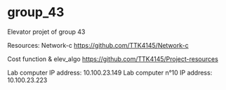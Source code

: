 # group_43
Elevator projet of group 43

Resources:
Network-c
https://github.com/TTK4145/Network-c

Cost function & elev_algo
https://github.com/TTK4145/Project-resources


Lab computer IP address: 10.100.23.149
Lab computer n°10 IP address: 10.100.23.223
